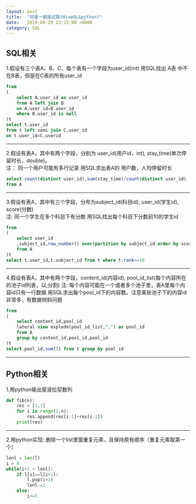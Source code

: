 ```yaml
---
layout: post
title:  "阿里一面面试题(HiveQL&python)"
date:   2019-08-29 23:15:00 +0800
category: SQL
---
```


## SQL相关

1.假设有三个表A、B、C，每个表有一个字段为user_id(int)
用SQL找出 A表 中不在B表，但是在C表的所有user_id 

```sql
from
(
    select A.user_id as user_id 
    from A left join B 
    on A.user_id=B.user_id 
    where B.user_id is null
)t
select t.user_id 
from t left semi join C.user_id 
on t.user_id=C.userid
```

---

2.假设有表A，其中有两个字段，分别为 user_id(用户id，int), stay_time(单次停留时长，double)。  
注： 同一个用户可能有多行记录
用SQL求出表A的 用户数，人均停留时长

```sql
select count(distinct user_id),sum(stay_time)/count(distinct user_id) 
from A
```

---

3.假设有表A，其中有三个字段，分布为subject_id(科目id), user_id(学生id), score(分数)  
注: 同一个学生在多个科目下有分数
用SQL找出每个科目下分数前10的学生id

```sql
from
(
    select user_id
    ,subject_id,row_number() over(partition by subject_id order by score desc) as rank 
    from A
)t
select t.user_id,t.subject_id from t where t.rank<=10
```

---

4.假设有表A，其中有两个字段，content_id(内容id), pool_id_list(每个内容所在的池子id列表，以,分割)
注: 每个内容可能在一个或者多个池子里，表A里每个内容id只有一行数据
用SQL求出每个pool_id下的内容数。注意某些池子下的内容id非常多，有数据倾斜问题

```sql
from
(
    select content_id,pool_id
    lateral view explode(pool_id_list,",") as pool_id 
    from A 
    group by content_id,pool_id,pool_id
)t
select pool_id,sum(1) from t group by pool_id
```

---

## Python相关
1.用python输出斐波拉契数列

```python
def fib(n):
    res = [1,1]
    for i in range(2,n):
        res.append(res[i-1]+res[i-2])
    print(res)
```

---

2.用python实现: 删除一个list里面重复元素，且保持原有顺序（重复元素取第一个）

```python
lenl = len(l)
i = 0
while(i+1 < lenl):
    if l[i]==l[i+1]:
        l.pop(i+1)
        lenl-=1
    else:
        i+=1
```





